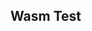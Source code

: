 ---
---

## Wasm Test

<link rel="icon" href="./assets/vanilla/texture/logo/logo.png">
<canvas id="catgirl-engine-canvas"></canvas>
<script type="module">
    import init, * as engine from "./pkg/main.js";

    window.addEventListener('load', async function () {
        await init();

        console.log("WASM Loaded");
        // engine.print_version();
        // engine.print_dependencies();
    });

    /**
        * Allows retrieving engine
        * @returns {engine} Exported engine functions
        */
    export function getEngine() {
        return engine;
    }

    // Allows retrieving engine from console
    //   as window.getEngine()
    globalThis.getEngine = getEngine
</script>

